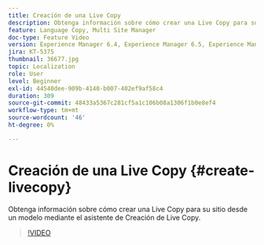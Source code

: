 ```yaml
---
title: Creación de una Live Copy
description: Obtenga información sobre cómo crear una Live Copy para su sitio desde un modelo mediante el asistente de Creación de Live Copy.
feature: Language Copy, Multi Site Manager
doc-type: Feature Video
version: Experience Manager 6.4, Experience Manager 6.5, Experience Manager as a Cloud Service
jira: KT-5375
thumbnail: 36677.jpg
topic: Localization
role: User
level: Beginner
exl-id: 44540dee-909b-4140-b007-402ef9af58c4
duration: 309
source-git-commit: 48433a5367c281cf5a1c106b08a1306f1b0e8ef4
workflow-type: tm+mt
source-wordcount: '46'
ht-degree: 0%

---
```


# Creación de una Live Copy {#create-livecopy}

Obtenga información sobre cómo crear una Live Copy para su sitio desde un modelo mediante el asistente de Creación de Live Copy.

>[!VIDEO](https://video.tv.adobe.com/v/41582?quality=12&learn=on&captions=spa)
